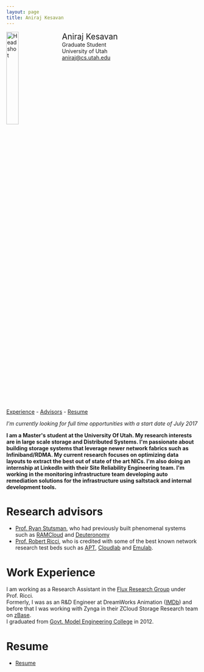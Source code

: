```yaml
---
layout: page
title: Aniraj Kesavan
---
```


<div style="width: 100%; display: inline-block;">
<img src="{{ site.baseurl }}/public/aniraj-kesavan.jpeg" alt="Headshot" width="25%" style="float: left;"/>
<div style="float: left; padding-left: 20px;">
<span style="font-size: 150%;">Aniraj Kesavan</span><br>
Graduate Student<br>
University of Utah<br>
<a href="mailto:aniraj@cs.utah.edu">aniraj@cs.utah.edu</a>
</div>
</div>

<p></p>

[Experience](#workex) -
[Advisors](#advisors) - 
[Resume](#cv)

*I'm currently looking for full time opportunities with a start date of July 2017*

**I am a Master's student at the University Of Utah. My research interests are in large scale storage and Distributed Systems.
I'm passionate about building storage systems that leverage newer network fabrics such as Infiniband/RDMA. My current research focuses on optimizing data layouts to extract the best out of state of the art NICs.
I'm also doing an internship at LinkedIn with their Site Reliability Engineering team. I'm working in the monitoring infrastructure team developing auto remediation solutions for the infrastructure using saltstack and internal development tools.**


# <a name="advisors"></a> Research advisors
- [Prof. Ryan Stutsman](http://rstutsman.github.io/), who had previously built phenomenal systems
such as [RAMCloud](http://ramcloud.stanford.edu/) and [Deuteronomy](https://www.microsoft.com/en-us/research/publication/high-performance-transactions-in-deuteronomy/)
- [Prof. Robert Ricci](http://www.flux.utah.edu/users/ricci/), who is credited with some of the best known network research test beds such as [APT](https://www.aptlab.net/), [Cloudlab](https://www.cloudlab.us) and [Emulab](http://emulab.net/).

# <a name="workex"></a> Work Experience
I am working as a Research Assistant in the [Flux Research Group](https://www.flux.utah.edu/) under Prof. Ricci.<br>
Formerly, I was as an R&D Engineer at DreamWorks Animation ([IMDb](http://www.imdb.com/name/nm6593212/))
and before that I was working with Zynga in their ZCloud Storage Research team on [zBase](https://zynga.com/blogs/engineering/zbase-high-performance-elastic-distributed-key-value-store-2).<br>
I graduated from [Govt. Model Engineering College](http://www.mec.ac.in/) in 2012.

# <a name="cv"></a> Resume

- [Resume](./public/cv-kesavan.pdf)
